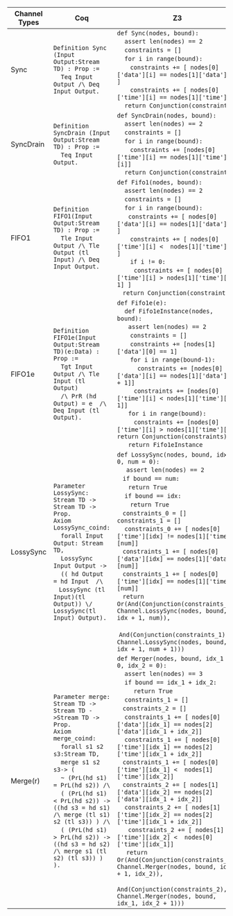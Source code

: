 | Channel Types  | Coq | Z3 |
|---|-----|----|
| Sync | `Definition Sync (Input Output:Stream TD) : Prop :=`<br> &nbsp; &nbsp; `Teq Input Output /\ Deq Input Output.` | `def Sync(nodes, bound):`<br> &nbsp; &nbsp; `assert len(nodes) == 2`<br> &nbsp; &nbsp; `constraints = []`<br> &nbsp; &nbsp; `for i in range(bound):`<br> &nbsp; &nbsp;&nbsp; &nbsp; `constraints += [ nodes[0]['data'][i] == nodes[1]['data'][i] ]`<br> &nbsp; &nbsp;&nbsp; &nbsp; `constraints += [ nodes[0]['time'][i] == nodes[1]['time'][i]`<br> &nbsp; &nbsp; `return Conjunction(constraints)` |
| SyncDrain | `Definition SyncDrain (Input Output:Stream TD) : Prop :=`<br> &nbsp; &nbsp; `Teq Input Output.` | `def SyncDrain(nodes, bound):`<br> &nbsp; &nbsp; `assert len(nodes) == 2`<br> &nbsp; &nbsp; `constraints = []`<br> &nbsp; &nbsp; `for i in range(bound):`<br> &nbsp; &nbsp;&nbsp; &nbsp; `constraints += [nodes[0]['time'][i] == nodes[1]['time'][i]]`<br> &nbsp; &nbsp; `return Conjunction(constraints) `|
| FIFO1 | `Definition FIFO1(Input Output:Stream TD) : Prop :=`<br> &nbsp; &nbsp; `Tle Input Output /\ Tle Output (tl Input) /\ Deq Input Output.` |     `def Fifo1(nodes, bound):`<br> &nbsp; &nbsp; `assert len(nodes) == 2`<br> &nbsp; &nbsp; `constraints = []`<br> &nbsp; &nbsp; `for i in range(bound):`<br>&nbsp; &nbsp;&nbsp; &nbsp;`constraints += [ nodes[0]['data'][i] == nodes[1]['data'][i] ]`<br> &nbsp; &nbsp;&nbsp; &nbsp; `constraints += [ nodes[0]['time'][i] <  nodes[1]['time'][i] ]`<br> &nbsp; &nbsp;&nbsp; &nbsp; `if i != 0:`<br> &nbsp; &nbsp;&nbsp; &nbsp;&nbsp; &nbsp;`constraints += [ nodes[0]['time'][i] > nodes[1]['time'][i-1] ]`<br> &nbsp; &nbsp;`return Conjunction(constraints)` |
| FIFO1e | `Definition FIFO1e(Input Output:Stream TD)(e:Data) : Prop :=`<br> &nbsp; &nbsp; `Tgt Input Output /\ Tle Input (tl Output)`<br> &nbsp; &nbsp; `/\ PrR (hd`  `Output) = e  /\ Deq Input (tl Output).` |  `def Fifo1e(e):`<br> &nbsp; &nbsp; `def Fifo1eInstance(nodes, bound):`<br> &nbsp; &nbsp;&nbsp; &nbsp;`assert len(nodes) == 2`<br> &nbsp; &nbsp;&nbsp; &nbsp; `constraints = []`<br> &nbsp; &nbsp;&nbsp; &nbsp; `constraints += [nodes[1]['data'][0] == 1]`<br> &nbsp; &nbsp;&nbsp; &nbsp; `for i in range(bound-1):`<br>  &nbsp; &nbsp;&nbsp; &nbsp;&nbsp; &nbsp;` constraints += [nodes[0]['data'][i] == nodes[1]['data'][i + 1]]`<br> &nbsp; &nbsp;&nbsp; &nbsp;&nbsp; &nbsp;`constraints += [nodes[0]['time'][i] < nodes[1]['time'][i + 1]]`<br> &nbsp; &nbsp;&nbsp; &nbsp;`for i in range(bound):`<br>&nbsp; &nbsp;&nbsp; &nbsp;&nbsp; &nbsp;`constraints += [nodes[0]['time'][i] > nodes[1]['time'][i]]`<br> `return Conjunction(constraints)`<br> &nbsp; &nbsp;&nbsp; &nbsp;` return Fifo1eInstance `|
| LossySync | `Parameter LossySync: Stream TD -> Stream TD -> Prop.`<br>`Axiom LossySync_coind:` <br> &nbsp; &nbsp; `forall Input Output: Stream TD,`<br> &nbsp; &nbsp; `LossySync Input Output ->`<br> &nbsp; &nbsp; `(( hd Output = hd Input  /\ `<br> &nbsp; &nbsp;`LossySync (tl Input)(tl Output)) \/`<br>`LossySync(tl Input) Output).`| `def LossySync(nodes, bound, idx = 0, num = 0):`<br> &nbsp; &nbsp;` assert len(nodes) == 2`<br>&nbsp; &nbsp;`if bound == num:`<br>   &nbsp; &nbsp;&nbsp; &nbsp;`return True`<br>&nbsp; &nbsp; `if bound == idx:`<br>  &nbsp; &nbsp;&nbsp; &nbsp; `return True`<br> &nbsp; &nbsp;`constraints_0 = []`<br>  `constraints_1 = []`<br> &nbsp; &nbsp; `constraints_0 += [ nodes[0]['time'][idx] != nodes[1]['time'][num]]  `<br> &nbsp; &nbsp;`constraints_1 += [ nodes[0]['data'][idx] == nodes[1]['data'][num]]`<br>&nbsp; &nbsp;`constraints_1 += [ nodes[0]['time'][idx] == nodes[1]['time'][num]]`<br>&nbsp; &nbsp;`return Or(And(Conjunction(constraints_0), Channel.LossySync(nodes, bound, idx + 1, num)),`<br> &nbsp; &nbsp;&nbsp; &nbsp;`And(Conjunction(constraints_1), Channel.LossySync(nodes, bound, idx + 1, num + 1)))` |
| Merge(r) | `Parameter merge: Stream TD -> Stream TD ->Stream TD -> Prop.`<br>`Axiom merge_coind:`<br> &nbsp; &nbsp; `forall s1 s2 s3:Stream TD,`<br> &nbsp; &nbsp; `merge s1 s2 s3-> (`<br> &nbsp; &nbsp; `~ (PrL(hd s1) = PrL(hd s2)) /\`<br> &nbsp; &nbsp; `( (PrL(hd s1) < PrL(hd s2)) -> ((hd s3 = hd s1)  /\ merge (tl s1) s2 (tl s3)) ) /\ `<br> &nbsp; &nbsp; `( (PrL(hd s1) > PrL(hd s2)) -> ((hd s3 = hd s2)  /\ merge s1 (tl s2) (tl s3)) ) ). `| `def Merger(nodes, bound, idx_1 = 0, idx_2 = 0):`<br> &nbsp; &nbsp; `assert len(nodes) == 3`<br>  &nbsp; &nbsp; `if bound == idx_1 + idx_2:`<br>   &nbsp; &nbsp;&nbsp; &nbsp; ` return True`<br>   &nbsp; &nbsp;  `constraints_1 = []`<br> &nbsp; &nbsp;`constraints_2 = []`<br>   &nbsp; &nbsp;  `constraints_1 += [ nodes[0]['data'][idx_1] == nodes[2]['data'][idx_1 + idx_2]]`<br> &nbsp; &nbsp;   `constraints_1 += [ nodes[0]['time'][idx_1] == nodes[2]['time'][idx_1 + idx_2]]`<br> &nbsp; &nbsp;`constraints_1 += [ nodes[0]['time'][idx_1] <  nodes[1]['time'][idx_2]]`<br> &nbsp; &nbsp;`constraints_2 += [ nodes[1]['data'][idx_2] == nodes[2]['data'][idx_1 + idx_2]]`<br> &nbsp; &nbsp;    `constraints_2 += [ nodes[1]['time'][idx_2] == nodes[2]['time'][idx_1 + idx_2]]`<br>  &nbsp; &nbsp;  ` constraints_2 += [ nodes[1]['time'][idx_2] <  nodes[0]['time'][idx_1]]`<br>  &nbsp; &nbsp;` return Or(And(Conjunction(constraints_1), Channel.Merger(nodes, bound, idx_1 + 1, idx_2)),`<br> &nbsp; &nbsp;&nbsp; &nbsp;         `And(Conjunction(constraints_2), Channel.Merger(nodes, bound, idx_1, idx_2 + 1)))` |
